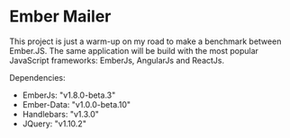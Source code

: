 Ember Mailer
==============

This project is just a warm-up on my road to make a benchmark between Ember.JS.
The same application will be build with the most popular JavaScript frameworks: EmberJs, AngularJs and ReactJs.

Dependencies:
-   EmberJs: "v1.8.0-beta.3"
-   Ember-Data: "v1.0.0-beta.10"
-   Handlebars: "v1.3.0"
-   JQuery: "v1.10.2"